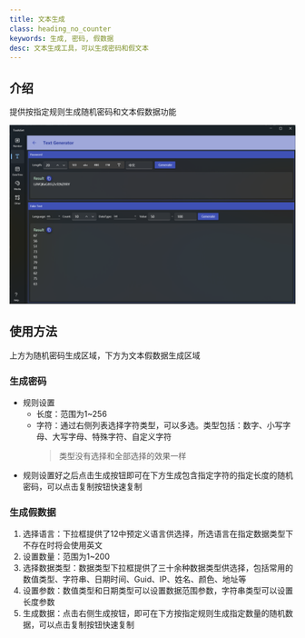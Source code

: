 ```yaml
---
title: 文本生成
class: heading_no_counter
keywords: 生成, 密码, 假数据 
desc: 文本生成工具，可以生成密码和假文本
---
```


## 介绍

提供按指定规则生成随机密码和文本假数据功能

![](../../assets/images/ToolsSet/TSTGenerate.png)

## 使用方法

上方为随机密码生成区域，下方为文本假数据生成区域

### 生成密码

* 规则设置
  * 长度：范围为1~256
  * 字符：通过右侧列表选择字符类型，可以多选。类型包括：数字、小写字母、大写字母、特殊字符、自定义字符
    > 类型没有选择和全部选择的效果一样
* 规则设置好之后点击生成按钮即可在下方生成包含指定字符的指定长度的随机密码，可以点击复制按钮快速复制

### 生成假数据

1. 选择语言：下拉框提供了12中预定义语言供选择，所选语言在指定数据类型下不存在时将会使用英文
2. 设置数量：范围为1~200
3. 选择数据类型：数据类型下拉框提供了三十余种数据类型供选择，包括常用的数值类型、字符串、日期时间、Guid、IP、姓名、颜色、地址等
4. 设置参数：数值类型和日期类型可以设置数据范围参数，字符串类型可以设置长度参数
5. 生成数据：点击右侧生成按钮，即可在下方按指定规则生成指定数量的随机数据，可以点击复制按钮快速复制